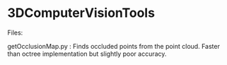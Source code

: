 # 3DComputerVisionTools

Files:

getOcclusionMap.py : Finds occluded points from the point cloud.
Faster than octree implementation but slightly poor accuracy.
